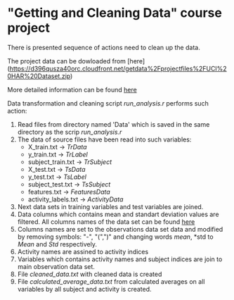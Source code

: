 
# "Getting and Cleaning Data" course project 

There is presented sequence of actions need to clean up the data. 

The project data can be dowloaded from [here]  (https://d396qusza40orc.cloudfront.net/getdata%2Fprojectfiles%2FUCI%20HAR%20Dataset.zip)

  More detailed  information can be found [here]( http://archive.ics.uci.edu/ml/datasets/Human+Activity+Recognition+Using+Smartphones)
  
 Data transformation and cleaning script *run_analysis.r*  performs such action:
  1.  Read files from directory named 'Data' which is saved in the same directory as the scrip *run_analysis.r*
  2.  The data of source files have been read into such variables:
       - X_train.txt ->  *TrData*
       - y_train.txt ->  *TrLabel*
       - subject_train.txt -> *TrSubject*
       - X_test.txt -> *TsData*
       - y_test.txt ->  *TsLabel*
       - subject_test.txt -> *TsSubject*
       - features.txt -> *FeaturesData*
       - activity_labels.txt -> *ActivityData*
  3. Next data sets in training variables  and test variables are joined.
  4. Data columns which contains mean and standart deviation values are filtered. All columns names of the data set can be found [here](https://github.com/PovilasGitH/DataCleaningProject/blob/master/Data/features.txt)
  5. Columns names are set to the observations data set data and modified by removing symbols: "-", "(",")" and changing words *mean*, *std to *Mean* and *Std* respectively.
  6. Activity names are assined to activity indices
  7. Variables which contains activity names and subject indices are join to main observation data set.
  8. File *cleaned_data.txt* with cleaned data  is created 
  9. File *calculated_average_data.txt* from calculated averages on all variables by all subject and activity is created.



